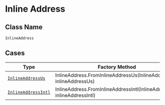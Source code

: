 
# Inline Address

## Class Name

`InlineAddress`

## Cases

| Type | Factory Method |
|  --- | --- |
| [`InlineAddressUs`](../../../doc/models/inline-address-us.md) | InlineAddress.FromInlineAddressUs(InlineAddressUs inlineAddressUs) |
| [`InlineAddressIntl`](../../../doc/models/inline-address-intl.md) | InlineAddress.FromInlineAddressIntl(InlineAddressIntl inlineAddressIntl) |

